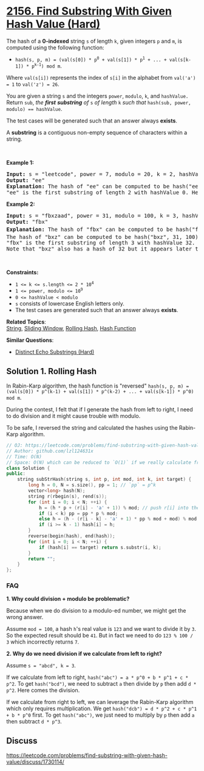# [2156. Find Substring With Given Hash Value (Hard)](https://leetcode.com/problems/find-substring-with-given-hash-value/)

<p>The hash of a <strong>0-indexed</strong> string <code>s</code> of length <code>k</code>, given integers <code>p</code> and <code>m</code>, is computed using the following function:</p>

<ul>
	<li><code>hash(s, p, m) = (val(s[0]) * p<sup>0</sup> + val(s[1]) * p<sup>1</sup> + ... + val(s[k-1]) * p<sup>k-1</sup>) mod m</code>.</li>
</ul>

<p>Where <code>val(s[i])</code> represents the index of <code>s[i]</code> in the alphabet from <code>val('a') = 1</code> to <code>val('z') = 26</code>.</p>

<p>You are given a string <code>s</code> and the integers <code>power</code>, <code>modulo</code>, <code>k</code>, and <code>hashValue.</code> Return <code>sub</code>,<em> the <strong>first</strong> <strong>substring</strong> of </em><code>s</code><em> of length </em><code>k</code><em> such that </em><code>hash(sub, power, modulo) == hashValue</code>.</p>

<p>The test cases will be generated such that an answer always <strong>exists</strong>.</p>

<p>A <b>substring</b> is a contiguous non-empty sequence of characters within a string.</p>

<p>&nbsp;</p>
<p><strong>Example 1:</strong></p>

<pre><strong>Input:</strong> s = "leetcode", power = 7, modulo = 20, k = 2, hashValue = 0
<strong>Output:</strong> "ee"
<strong>Explanation:</strong> The hash of "ee" can be computed to be hash("ee", 7, 20) = (5 * 1 + 5 * 7) mod 20 = 40 mod 20 = 0. 
"ee" is the first substring of length 2 with hashValue 0. Hence, we return "ee".
</pre>

<p><strong>Example 2:</strong></p>

<pre><strong>Input:</strong> s = "fbxzaad", power = 31, modulo = 100, k = 3, hashValue = 32
<strong>Output:</strong> "fbx"
<strong>Explanation:</strong> The hash of "fbx" can be computed to be hash("fbx", 31, 100) = (6 * 1 + 2 * 31 + 24 * 31<sup>2</sup>) mod 100 = 23132 mod 100 = 32. 
The hash of "bxz" can be computed to be hash("bxz", 31, 100) = (2 * 1 + 24 * 31 + 26 * 31<sup>2</sup>) mod 100 = 25732 mod 100 = 32. 
"fbx" is the first substring of length 3 with hashValue 32. Hence, we return "fbx".
Note that "bxz" also has a hash of 32 but it appears later than "fbx".
</pre>

<p>&nbsp;</p>
<p><strong>Constraints:</strong></p>

<ul>
	<li><code>1 &lt;= k &lt;= s.length &lt;= 2 * 10<sup>4</sup></code></li>
	<li><code>1 &lt;= power, modulo &lt;= 10<sup>9</sup></code></li>
	<li><code>0 &lt;= hashValue &lt; modulo</code></li>
	<li><code>s</code> consists of lowercase English letters only.</li>
	<li>The test cases are generated such that an answer always <strong>exists</strong>.</li>
</ul>


**Related Topics**:  
[String](https://leetcode.com/tag/string/), [Sliding Window](https://leetcode.com/tag/sliding-window/), [Rolling Hash](https://leetcode.com/tag/rolling-hash/), [Hash Function](https://leetcode.com/tag/hash-function/)

**Similar Questions**:
* [Distinct Echo Substrings (Hard)](https://leetcode.com/problems/distinct-echo-substrings/)

## Solution 1. Rolling Hash

In Rabin-Karp algorithm, the hash function is "reversed" `hash(s, p, m) = (val(s[0]) * p^(k-1) + val(s[1]) * p^(k-2) + ... + val(s[k-1]) * p^0) mod m`.

During the contest, I felt that if I generate the hash from left to right, I need to do division and it might cause trouble with modulo.

To be safe, I reversed the string and calculated the hashes using the Rabin-Karp algorithm.

```cpp
// OJ: https://leetcode.com/problems/find-substring-with-given-hash-value/
// Author: github.com/lzl124631x
// Time: O(N)
// Space: O(N) which can be reduced to `O(1)` if we really calculate from right to left
class Solution {
public:
    string subStrHash(string s, int p, int mod, int k, int target) {
        long h = 0, N = s.size(), pp = 1; // `pp` = p^k
        vector<long> hash(N);
        string r(rbegin(s), rend(s));
        for (int i = 0; i < N; ++i) {
            h = (h * p + (r[i] - 'a' + 1)) % mod; // push r[i] into the window
            if (i < k) pp = pp * p % mod;
            else h = (h - (r[i - k] - 'a' + 1) * pp % mod + mod) % mod; // pop r[i-k] out of the window
            if (i >= k - 1) hash[i] = h;
        }
        reverse(begin(hash), end(hash));
        for (int i = 0; i < N; ++i) {
            if (hash[i] == target) return s.substr(i, k);
        }
        return "";
    }
};
```

### FAQ

**1. Why could division + modulo be problematic?**

Because when we do division to a modulo-ed number, we might get the wrong answer.

Assume `mod = 100`, a hash `h`'s real value is `123` and we want to divide it by `3`. So the expected result should be `41`. But in fact we need to do `123 % 100 / 3` which incorrectly returns `7`.

**2. Why do we need division if we calculate from left to right?**

Assume `s = "abcd", k = 3`.

If we calculate from left to right, `hash("abc") = a * p^0 + b * p^1 + c * p^2`. To get `hash("bcd")`, we need to subtract `a` then divide by `p` then add `d * p^2`. Here comes the division.

If we calculate from right to left, we can leverage the Rabin-Karp algorithm which only requires multiplication. We get `hash("dcb") = d * p^2 + c * p^1 + b * p^0` first. To get `hash("abc")`, we just need to multiply by `p` then add `a` then subtract `d * p^3`.


## Discuss

https://leetcode.com/problems/find-substring-with-given-hash-value/discuss/1730114/
